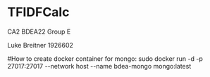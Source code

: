 # TFIDFCalc
CA2 BDEA22 Group E

Luke Breitner 1926602

#How to create docker container for mongo: 
sudo docker run -d -p 27017:27017 --network host --name bdea-mongo mongo:latest
